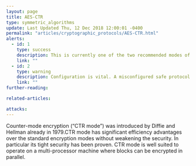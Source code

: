 ```yaml
---
layout: page
title: AES-CTR
type: symmetric_algorithms
update: Last Updated Thu, 12 Dec 2018 12:00:01 -0400
permalink: "articles/cryptographic_protocols/AES-CTR.html"
alerts:
  - id: 1
    type: success
    description: This is currently one of the two recommended modes of operation.
    link: ""
  - id: 2
    type: warning
    description: Configuration is vital. A misconfigured safe protocol is ultimately unsafe.
    link: ""
further-reading:

related-articles:

attacks:
---
```

Counter-mode encryption (“CTR mode”) was introduced by Diffie and Hellman already in 1979.CTR mode has significant efficiency advantages over the standard encryption
modes without weakening the security. In particular its tight security has been proven.  CTR mode is well suited to operate on a multi-processor machine where blocks can be encrypted in parallel.
